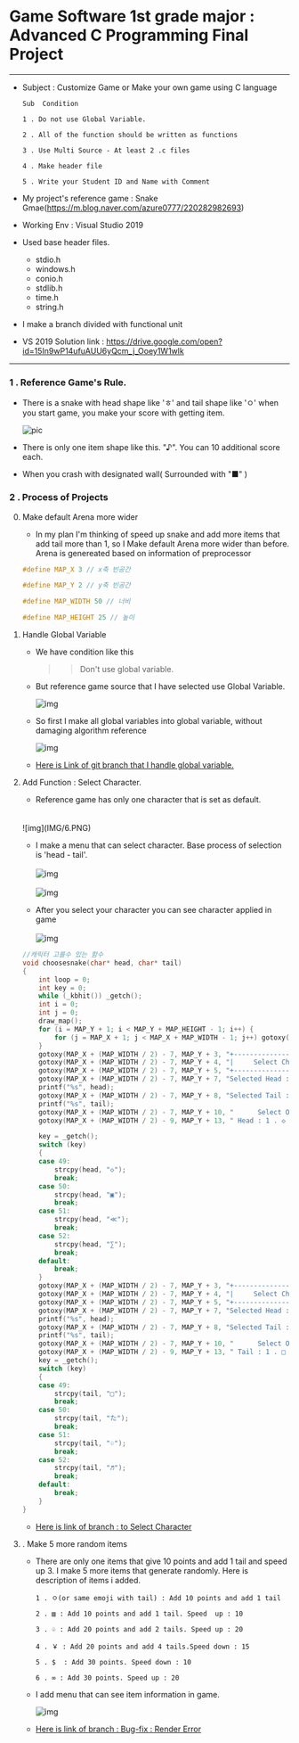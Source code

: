 Game Software 1st grade major : Advanced C Programming Final Project
===
***
- Subject : Customize Game or Make your own game using C language

    ~~~
    Sub  Condition

    1 . Do not use Global Variable.

    2 . All of the function should be written as functions

    3 . Use Multi Source - At least 2 .c files

    4 . Make header file

    5 . Write your Student ID and Name with Comment
    ~~~

- My project's reference game : Snake Gmae(https://m.blog.naver.com/azure0777/220282982693)

- Working Env : Visual Studio 2019

- Used  base header files.

    - stdio.h
    - windows.h
    - conio.h
    - stdlib.h
    - time.h
    - string.h

- I make a branch divided with functional unit

- VS 2019 Solution link : https://drive.google.com/open?id=15In9wP14ufuAUU6yQcm_j_Ooey1W1wlk

***

### 1 . Reference Game's Rule.


- There is a snake with head shape like 'ㅎ' and tail shape like 'ㅇ' when you start game, you make your score with getting item.

    ![pic](IMG/1.PNG)

- There is only one item shape like this. "♪". You can 10 additional score each.

- When you crash with designated wall( Surrounded with "■" )

### 2 . Process of Projects

0) Make default Arena more wider

    - In my plan I'm thinking of speed up snake and add more items that add tail more than 1, so I Make default Arena more wider than before. Arena is genereated based on information of preprocessor

    ```c
    #define MAP_X 3 // x축 빈공간

    #define MAP_Y 2 // y축 빈공간
    
    #define MAP_WIDTH 50 // 너비
    
    #define MAP_HEIGHT 25 // 높이
    ```

1) Handle Global Variable 

    - We have condition like this

        >> Don't use global variable.

    - But reference game source that I have selected use Global Variable.

        ![img](IMG/2.PNG)

    - So first I make all global variables into global variable, without damaging algorithm reference

        ![img](IMG/3.PNG)

    - [Here is Link of git branch that I handle global variable.](https://github.com/J-hoplin1/C_Programming_Game_Project/tree/Handle-Global-Variable)


2) Add Function : Select Character.

    - Reference game has only one character that is set as default.
    <br>
        <br> 
        ![img](IMG/6.PNG)

    - I make a menu that can select character. Base process of selection is 'head - tail'.
        <br>
        <br>
        ![img](IMG/4.PNG)
        <br>
        <br>
        ![img](IMG/5.PNG)
    
    - After you select your character you can see character applied in game
        <br>
        <br>
        ![img](IMG/7.PNG)

    ```C
    //캐릭터 고를수 있는 함수
    void choosesnake(char* head, char* tail)
    {
	    int loop = 0;
	    int key = 0;
	    while (_kbhit()) _getch();
	    int i = 0;
	    int j = 0;
	    draw_map();
	    for (i = MAP_Y + 1; i < MAP_Y + MAP_HEIGHT - 1; i++) {
		    for (j = MAP_X + 1; j < MAP_X + MAP_WIDTH - 1; j++) gotoxy(j, i, "  ");
	    }   
	    gotoxy(MAP_X + (MAP_WIDTH / 2) - 7, MAP_Y + 3, "+--------------------------+");
	    gotoxy(MAP_X + (MAP_WIDTH / 2) - 7, MAP_Y + 4, "|     Select Character     |");
	    gotoxy(MAP_X + (MAP_WIDTH / 2) - 7, MAP_Y + 5, "+--------------------------+");
		gotoxy(MAP_X + (MAP_WIDTH / 2) - 7, MAP_Y + 7, "Selected Head : ");
		printf("%s", head);
		gotoxy(MAP_X + (MAP_WIDTH / 2) - 7, MAP_Y + 8, "Selected Tail : ");
		printf("%s", tail);
		gotoxy(MAP_X + (MAP_WIDTH / 2) - 7, MAP_Y + 10, "	   Select Options		");
		gotoxy(MAP_X + (MAP_WIDTH / 2) - 9, MAP_Y + 13, " Head : 1 . ◇ 2 . ▣ 3. ≪ 4 . ∑");

		key = _getch();
		switch (key)
		{
		case 49:
			strcpy(head, "◇");
			break;
		case 50:
			strcpy(head, "▣");
			break;
		case 51:
			strcpy(head, "≪");
			break;
		case 52:
			strcpy(head, "∑");
			break;
		default:
			break;
		}
		gotoxy(MAP_X + (MAP_WIDTH / 2) - 7, MAP_Y + 3, "+--------------------------+");
		gotoxy(MAP_X + (MAP_WIDTH / 2) - 7, MAP_Y + 4, "|     Select Character     |");
		gotoxy(MAP_X + (MAP_WIDTH / 2) - 7, MAP_Y + 5, "+--------------------------+");
		gotoxy(MAP_X + (MAP_WIDTH / 2) - 7, MAP_Y + 7, "Selected Head : ");
		printf("%s", head);
		gotoxy(MAP_X + (MAP_WIDTH / 2) - 7, MAP_Y + 8, "Selected Tail : ");
		printf("%s", tail);
		gotoxy(MAP_X + (MAP_WIDTH / 2) - 7, MAP_Y + 10, "	   Select Options		");
		gotoxy(MAP_X + (MAP_WIDTH / 2) - 9, MAP_Y + 13, " Tail : 1 . □ 2 . た 3 . ♧ 4 . ♬");
		key = _getch();
		switch (key)
		{
		case 49:
			strcpy(tail, "□");
			break;
		case 50:
			strcpy(tail, "た");
			break;
		case 51:
			strcpy(tail, "♧");
			break;
		case 52:
			strcpy(tail, "♬");
			break;
		default:
			break;
		}
    }
    ```

	- [Here is link of branch : to Select Character](https://github.com/J-hoplin1/C_Programming_Game_Project/tree/Add-Function-Select-Character)

3) . Make 5 more random items

	- There are only one items that give 10 points and add 1 tail and speed up 3. I make 5 more items that generate randomly. Here is description of items i added.

		~~~
		1 . ㅇ(or same emoji with tail) : Add 10 points and add 1 tail

		2 . ▥ : Add 10 points and add 1 tail. Speed  up : 10

		3 . ♧ : Add 20 points and add 2 tails. Speed up : 20

		4 . ￥ : Add 20 points and add 4 tails.Speed down : 15

		5 . $  : Add 30 points. Speed down : 10

		6 . ∞ : Add 30 points. Speed up : 20
		~~~

	- I add menu that can see item information in game.

		![img](IMG/8.PNG)

	- [Here is link of branch : Bug-fix : Render Error](https://github.com/J-hoplin1/C_Programming_Game_Project) 
